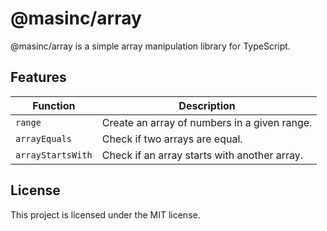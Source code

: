 # @masinc/array

@masinc/array is a simple array manipulation library for TypeScript.

## Features

| Function          | Description                                  |
| ----------------- | -------------------------------------------- |
| `range`           | Create an array of numbers in a given range. |
| `arrayEquals`     | Check if two arrays are equal.               |
| `arrayStartsWith` | Check if an array starts with another array. |

## License

This project is licensed under the MIT license.
